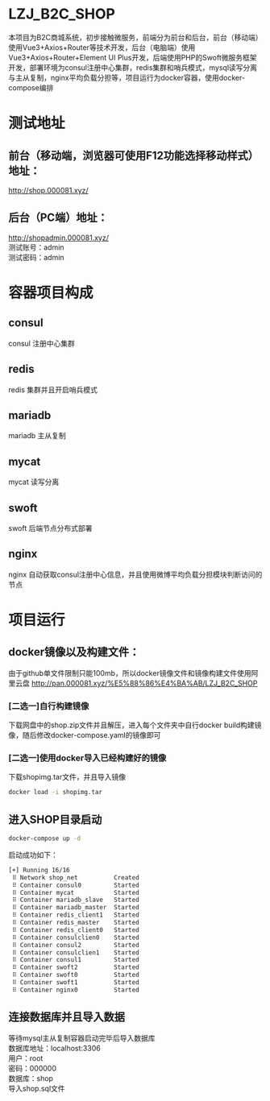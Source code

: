 # LZJ_B2C_SHOP
本项目为B2C商城系统，初步接触微服务，前端分为前台和后台，前台（移动端）使用Vue3+Axios+Router等技术开发，后台（电脑端）使用Vue3+Axios+Router+Element UI Plus开发，后端使用PHP的Swoft微服务框架开发，部署环境为consul注册中心集群，redis集群和哨兵模式，mysql读写分离与主从复制，nginx平均负载分担等，项目运行为docker容器，使用docker-compose编排

# 测试地址
## 前台（移动端，浏览器可使用F12功能选择移动样式）地址：
http://shop.000081.xyz/

## 后台（PC端）地址：
http://shopadmin.000081.xyz/  
测试账号：admin  
测试密码：admin

# 容器项目构成
## consul
consul 注册中心集群

## redis
redis 集群并且开启哨兵模式

## mariadb
mariadb 主从复制

## mycat
mycat 读写分离

## swoft
swoft 后端节点分布式部署

## nginx
nginx 自动获取consul注册中心信息，并且使用微博平均负载分担模块判断访问的节点

# 项目运行
## docker镜像以及构建文件：
由于github单文件限制只能100mb，所以docker镜像文件和镜像构建文件使用阿里云盘
http://pan.000081.xyz/%E5%88%86%E4%BA%AB/LZJ_B2C_SHOP

### [二选一]自行构建镜像
下载网盘中的shop.zip文件并且解压，进入每个文件夹中自行docker build构建镜像，随后修改docker-compose.yaml的镜像即可

### [二选一]使用docker导入已经构建好的镜像
下载shopimg.tar文件，并且导入镜像
```bash
docker load -i shopimg.tar
```

## 进入SHOP目录启动
```bash
docker-compose up -d
```
启动成功如下：
```bash
[+] Running 16/16
 ⠿ Network shop_net          Created                                                                                                 0.1s
 ⠿ Container consul0         Started                                                                                                 1.8s
 ⠿ Container mycat           Started                                                                                                 1.9s
 ⠿ Container mariadb_slave   Started                                                                                                 2.3s
 ⠿ Container mariadb_master  Started                                                                                                 2.5s
 ⠿ Container redis_client1   Started                                                                                                 2.7s
 ⠿ Container redis_master    Started                                                                                                 3.3s
 ⠿ Container redis_client0   Started                                                                                                 2.8s
 ⠿ Container consulclien0    Started                                                                                                 4.2s
 ⠿ Container consul2         Started                                                                                                 4.3s
 ⠿ Container consulclien1    Started                                                                                                 4.2s
 ⠿ Container consul1         Started                                                                                                 3.7s
 ⠿ Container swoft2          Started                                                                                                 6.2s
 ⠿ Container swoft0          Started                                                                                                 7.1s
 ⠿ Container swoft1          Started                                                                                                 7.1s
 ⠿ Container nginx0          Started                                                                                                 8.1s
```

## 连接数据库并且导入数据
等待mysql主从复制容器启动完毕后导入数据库  
数据库地址：localhost:3306  
用户：root  
密码：000000  
数据库：shop  
导入shop.sql文件

